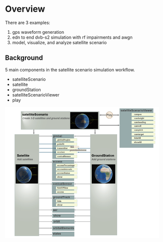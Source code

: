# Overview

There are 3 examples:
1. gps waveform generation
2. edn to end dvb-s2 simulation with rf impairments and awgn
3. model, visualize, and analyze satellite scenario

## Background
5 main components in the satellite scenario simulation workflow.

- satelliteScenario
- satellite
- groundStation
- satelliteScenarioViewer 
- play


![diagram](diagram.png)
